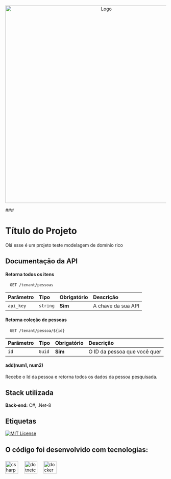 ###
 <p align="center">
  <img src="src/assets/logo.png" alt="Logo" width="617">
</p>
###

# Título do Projeto
Olá esse é um projeto teste modelagem de domínio rico

## Documentação da API

#### Retorna todos os itens

```http
  GET /tenant/pessoas
```

| Parâmetro   | Tipo       | Obrigatório | Descrição                           |
| :---------- | :--------- | :---------  | :---------------------------------- |
| `api_key` | `string` | **Sim**| A chave da sua API |

#### Retorna coleção de pessoas

```http
  GET /tenant/pessoa/${id}
```

| Parâmetro   | Tipo       | Obrigatório | Descrição                           |
| :---------- | :--------- | :---------  | :---------------------------------- |
| `id`      | `Guid` | **Sim**| O ID da pessoa que você quer |

#### add(num1, num2)

Recebe o Id da pessoa e retorna todos os dados da pessoa pesquisada.


## Stack utilizada

**Back-end:** C#, .Net-8


## Etiquetas

[![MIT License](https://img.shields.io/badge/License-MIT-green.svg)](https://choosealicense.com/licenses/mit/)


## O código foi desenvolvido com tecnologias:

###

<div align="left">
  <img src="https://cdn.jsdelivr.net/gh/devicons/devicon/icons/csharp/csharp-original.svg" height="40" alt="csharp logo"  />
  <img width="12" />
  <img src="https://cdn.jsdelivr.net/gh/devicons/devicon/icons/dotnetcore/dotnetcore-original.svg" height="40" alt="dotnetcore logo"  />
  <img width="12" />
  <img src="https://cdn.jsdelivr.net/gh/devicons/devicon/icons/docker/docker-original.svg" height="40" alt="docker logo"  />
</div>

###
